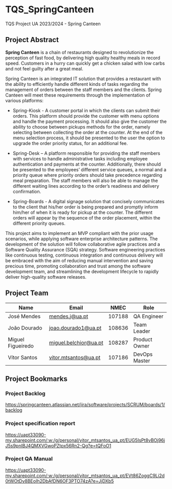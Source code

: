 # TQS_SpringCanteen
TQS Project UA 2023/2024 - Spring Canteen

## Project Abstract
**Spring Canteen** is a chain of restaurants designed to revolutionize the perception of fast food, by delivering high quality healthy meals in record speed. Customers in a hurry can quickly get a chicken salad with low carbs and not feel guilty after a great meal.

Spring Canteen is an integrated IT solution that provides a restaurant with the ability to efficiently handle different kinds of tasks regarding the management of orders between the staff members and the clients. Spring Canteen will meet these requirements through the implementation of various platforms:
- Spring-Kiosk - A customer portal in which the clients can submit their orders. This platform should provide the customer with menu options and handle the payment processing. It should also give the customer the ability to choose between pickups methods for the order, namely selecting between collecting the order at the counter. At the end of the menu selection process, it should be presented to the user the option to upgrade the order priority status, for an additional fee. 

- Spring-Desk – A platform responsible for providing the staff members with services to handle administrative tasks including employee authentication and payments at the counter. Additionally, there should be presented to the employees’ different service queues, a normal and a priority queue where priority orders should take precedence regarding meal preparation. The staff members will also be able to manage the different waiting lines according to the order’s readiness and delivery confirmation.  

- Spring-Boards - A digital signage solution that concisely communicates to the client that his/her order is being prepared and promptly inform him/her of when it is ready for pickup at the counter. The different orders will appear by the sequence of the order placement, within the different priority queues.

This project aims to implement an MVP compliant with the prior usage scenarios, while applying software enterprise architecture patterns. The development of the solution will follow collaborative agile practices and a Software Quality Assurance (SQA) strategy. Software engineering practices like continuous testing, continuous integration and continuous delivery will be embraced with the aim of reducing manual intervention and saving precious time, promoting collaboration and trust among the software development team, and streamlining the development lifecycle to rapidly deliver high-quality software releases. 

## Project Team

| Name | Email | NMEC | Role |
| ---- | ----- | ---- | ---- |
| José Mendes | mendes.j@ua.pt | 107188 | QA Engineer |
| João Dourado | joao.dourado1@ua.pt | 108636 | Team Leader |
| Miguel Figueiredo | miguel.belchior@ua.pt | 108287 | Product Owner |
| Vítor Santos | vitor.mtsantos@ua.pt | 107186 | DevOps Master |


##  Project Bookmarks


### Project Backlog

https://springcanteen.atlassian.net/jira/software/projects/SCRUM/boards/1/backlog


### Project specification report

https://uapt33090-my.sharepoint.com/:w:/g/personal/vitor_mtsantos_ua_pt/EUG5IsPt8vBOj96jJ5s9pnIBJ4QMXVGwoPZtpx56Rn2-Qg?e=tQFoO1

### Project QA Manual

https://uapt33090-my.sharepoint.com/:w:/g/personal/vitor_mtsantos_ua_pt/EVt86ZoggC9Li2d0tWOtDv8BEoIh2DbAfDN6OF3PTO74zA?e=JjDXb5
